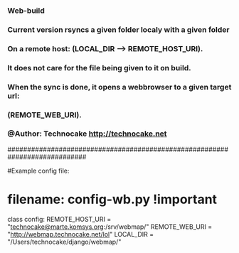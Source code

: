 ###        Web-build
###        Current version rsyncs a given folder localy with a given folder
###        On a remote host:  (LOCAL_DIR -->  REMOTE_HOST_URI).
###
###        It does not care for the file being given to it on build.
###
###        When the sync is done, it opens a webbrowser to a given target url:
###        (REMOTE_WEB_URI).
###
###        @Author:    Technocake http://technocake.net
############################################################################

#Example config file:
# filename: config-wb.py  !important

class config:
    REMOTE_HOST_URI = "technocake@marte.komsys.org:/srv/webmap/"
    REMOTE_WEB_URI = "http://webmap.technocake.net/lol"
    LOCAL_DIR = "/Users/technocake/django/webmap/"